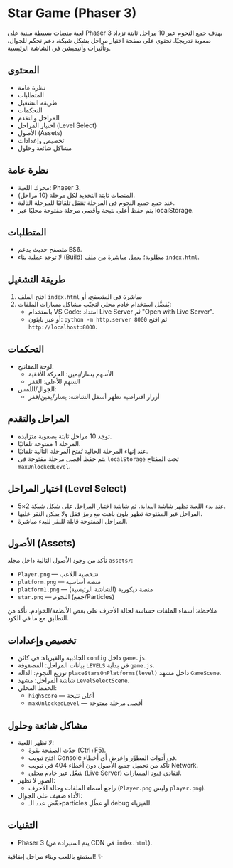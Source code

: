 # Star Game (Phaser 3)

لعبة منصات بسيطة مبنية على Phaser 3 بهدف جمع النجوم عبر 10 مراحل ثابتة تزداد صعوبة تدريجيًا. تحتوي على صفحة اختيار مراحل بشكل شبكة، دعم تحكم للجوال، وتأثيرات وأنيميشن في الشاشة الرئيسية.

## المحتوى
- نظرة عامة
- المتطلبات
- طريقة التشغيل
- التحكمات
- المراحل والتقدم
- اختيار المراحل (Level Select)
- الأصول (Assets)
- تخصيص وإعدادات
- مشاكل شائعة وحلول

## نظرة عامة
- محرك اللعبة: Phaser 3.
- المنصات ثابتة التحديد لكل مرحلة (10 مراحل).
- عند جمع جميع النجوم في المرحلة تنتقل تلقائيًا للمرحلة التالية.
- يتم حفظ أعلى نتيجة وأقصى مرحلة مفتوحة محليًا عبر localStorage.

## المتطلبات
- متصفح حديث يدعم ES6.
- لا توجد عملية بناء (Build) مطلوبة؛ يعمل مباشرة من ملف `index.html`.

## طريقة التشغيل
1. افتح الملف `index.html` مباشرة في المتصفح، أو
2. يُفضَّل استخدام خادم محلي لتجنّب مشاكل مسارات الملفات:
   - باستخدام VS Code: امتداد Live Server ثم "Open with Live Server".
   - أو عبر بايثون: `python -m http.server 8000` ثم افتح `http://localhost:8000`.

## التحكمات
- لوحة المفاتيح:
  - الأسهم يسار/يمين: الحركة الأفقية
  - السهم للأعلى: القفز
- الجوال/اللمس:
  - أزرار افتراضية تظهر أسفل الشاشة: يسار/يمين/قفز

## المراحل والتقدم
- توجد 10 مراحل ثابتة بصعوبة متزايدة.
- المرحلة 1 مفتوحة تلقائيًا.
- عند إنهاء المرحلة الحالية تُفتح المرحلة التالية تلقائيًا.
- يتم حفظ أقصى مرحلة مفتوحة في `localStorage` تحت المفتاح `maxUnlockedLevel`.

## اختيار المراحل (Level Select)
- عند بدء اللعبة تظهر شاشة البداية، ثم شاشة اختيار المراحل على شكل شبكة 2×5.
- المراحل غير المفتوحة تظهر بلون باهت مع رمز قفل ولا يمكن النقر عليها.
- المراحل المفتوحة قابلة للنقر للبدء مباشرة.

## الأصول (Assets)
تأكد من وجود الأصول التالية داخل مجلد `assets/`:
- `Player.png` — شخصية اللاعب
- `platform.png` — منصة أساسية
- `platform1.png` — منصة ديكورية (الشاشة الرئيسية)
- `star.png` — النجوم (جمع/Particles)

ملاحظة: أسماء الملفات حساسة لحالة الأحرف على بعض الأنظمة/الخوادم. تأكد من التطابق مع ما في الكود.

## تخصيص وإعدادات
- الجاذبية والفيزياء: في كائن `config` داخل `game.js`.
- بيانات المراحل: المصفوفة `LEVELS` في بداية `game.js`.
- توزيع النجوم: الدالة `placeStarsOnPlatforms(level)` داخل مشهد `GameScene`.
- شاشة المراحل: مشهد `LevelSelectScene`.
- الحفظ المحلي:
  - `highScore` — أعلى نتيجة
  - `maxUnlockedLevel` — أقصى مرحلة مفتوحة

## مشاكل شائعة وحلول
- لا تظهر اللعبة:
  - حدّث الصفحة بقوة (Ctrl+F5).
  - افتح تبويب Console في أدوات المطوِّر واعرض أي أخطاء.
  - تأكد من تحميل جميع الأصول دون أخطاء 404 في تبويب Network.
  - شغّل عبر خادم محلي (Live Server) لتفادي قيود المسارات.
- الصور لا تظهر:
  - راجع أسماء الملفات وحالة الأحرف (`Player.png` وليس `player.png`).
- الأداء ضعيف على الجوال:
  - خفّض عدد الـparticles أو عطّل debug للفيزياء.

## التقنيات
- Phaser 3 (يتم استيراده من CDN في `index.html`).

استمتع باللعب وبناء مراحل إضافية! ✨



